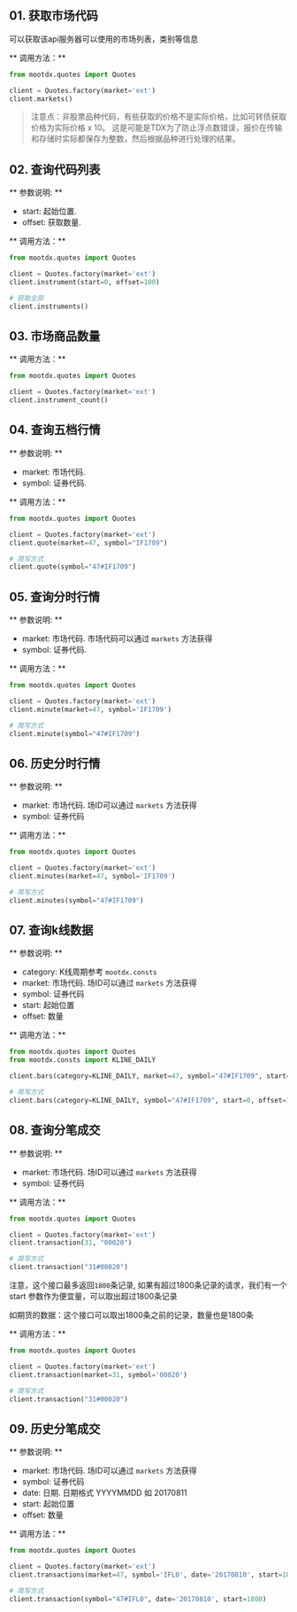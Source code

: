 ## 01. 获取市场代码

可以获取该api服务器可以使用的市场列表，类别等信息

** 调用方法：**
```python
from mootdx.quotes import Quotes

client = Quotes.factory(market='ext') 
client.markets()

```

> 注意点：非股票品种代码，有些获取的价格不是实际价格，比如可转债获取价格为实际价格 x 10。
> 这是可能是TDX为了防止浮点数错误，报价在传输和存储时实际都保存为整数，然后根据品种进行处理的结果。


## 02. 查询代码列表

** 参数说明: **

 - start: 起始位置.
 - offset: 获取数量.

** 调用方法：**
```python
from mootdx.quotes import Quotes

client = Quotes.factory(market='ext') 
client.instrument(start=0, offset=100)

# 获取全部
client.instruments()
```

## 03. 市场商品数量

** 调用方法：**
```python
from mootdx.quotes import Quotes

client = Quotes.factory(market='ext') 
client.instrument_count()

```

## 04. 查询五档行情

** 参数说明: **

 - market: 市场代码.
 - symbol: 证券代码.

** 调用方法：**
```python
from mootdx.quotes import Quotes

client = Quotes.factory(market='ext') 
client.quote(market=47, symbol="IF1709")

# 简写方式
client.quote(symbol="47#IF1709")
```

## 05. 查询分时行情

** 参数说明: **

 - market: 市场代码. 市场代码可以通过 `markets` 方法获得
 - symbol: 证券代码.

** 调用方法：**
```python
from mootdx.quotes import Quotes

client = Quotes.factory(market='ext') 
client.minute(market=47, symbol='IF1709')

# 简写方式
client.minute(symbol="47#IF1709")
```

## 06. 历史分时行情

** 参数说明: **

 - market: 市场代码. 场ID可以通过 `markets` 方法获得
 - symbol: 证券代码

** 调用方法：**
```python
from mootdx.quotes import Quotes

client = Quotes.factory(market='ext') 
client.minutes(market=47, symbol='IF1709')

# 简写方式
client.minutes(symbol="47#IF1709")
```

## 07. 查询k线数据

** 参数说明: **

 - category: K线周期参考 `mootdx.consts`
 - market: 市场代码. 场ID可以通过 `markets` 方法获得
 - symbol: 证券代码
 - start: 起始位置
 - offset: 数量

** 调用方法：**
```python
from mootdx.quotes import Quotes
from mootdx.consts import KLINE_DAILY

client.bars(category=KLINE_DAILY, market=47, symbol="47#IF1709", start=0, offset=100)

# 简写方式
client.bars(category=KLINE_DAILY, symbol="47#IF1709", start=0, offset=100)
```

## 08. 查询分笔成交

** 参数说明: **

 - market: 市场代码. 场ID可以通过 `markets` 方法获得
 - symbol: 证券代码

** 调用方法：**
```python
from mootdx.quotes import Quotes

client = Quotes.factory(market='ext') 
client.transaction(31, "00020")

# 简写方式
client.transaction("31#00020")
```

注意，这个接口最多返回`1800`条记录, 如果有超过1800条记录的请求，我们有一个start 参数作为便宜量，可以取出超过1800条记录

如期货的数据：这个接口可以取出1800条之前的记录，数量也是1800条

** 调用方法：**
```python
from mootdx.quotes import Quotes

client = Quotes.factory(market='ext') 
client.transaction(market=31, symbol='00020')

# 简写方式
client.transaction("31#00020")
```

## 09. 历史分笔成交

** 参数说明: **

- market: 市场代码. 场ID可以通过 `markets` 方法获得
- symbol: 证券代码
- date: 日期. 日期格式 YYYYMMDD 如 20170811
- start: 起始位置
- offset: 数量

** 调用方法：**
```python
from mootdx.quotes import Quotes

client = Quotes.factory(market='ext') 
client.transactions(market=47, symbol='IFL0', date='20170810', start=1800)

# 简写方式
client.transaction(symbol="47#IFL0", date='20170810', start=1800)
```

